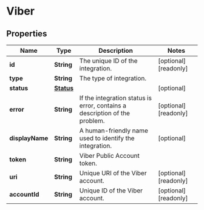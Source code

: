 

# Viber

## Properties

Name | Type | Description | Notes
------------ | ------------- | ------------- | -------------
**id** | **String** | The unique ID of the integration. |  [optional] [readonly]
**type** | **String** | The type of integration. | 
**status** | [**Status**](Status.md) |  |  [optional]
**error** | **String** | If the integration status is error, contains a description of the problem. |  [optional] [readonly]
**displayName** | **String** | A human-friendly name used to identify the integration. |  [optional]
**token** | **String** | Viber Public Account token. | 
**uri** | **String** | Unique URI of the Viber account. |  [optional] [readonly]
**accountId** | **String** | Unique ID of the Viber account. |  [optional] [readonly]



